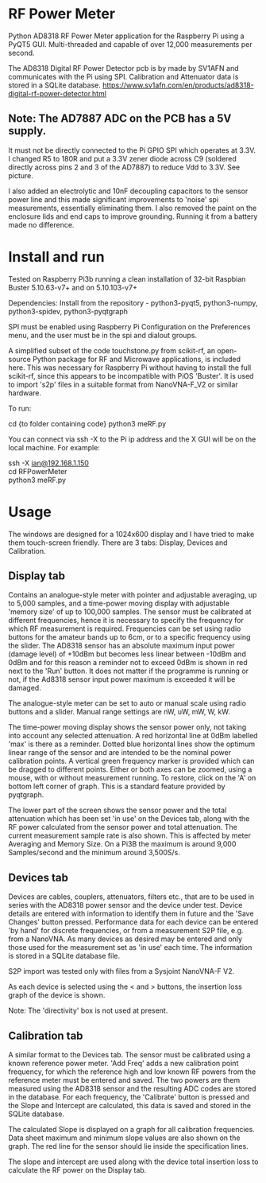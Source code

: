 # RF Power Meter

Python AD8318 RF Power Meter application for the Raspberry Pi using a PyQT5 GUI.  Multi-threaded and capable of over 12,000 measurements per second.

The AD8318 Digital RF Power Detector pcb is by made by SV1AFN and communicates with the Pi using SPI.  Calibration and Attenuator data is stored in a SQLite database.  https://www.sv1afn.com/en/products/ad8318-digital-rf-power-detector.html


## Note: The AD7887 ADC on the PCB has a 5V supply.
It must not be directly connected to the Pi GPIO SPI which operates at 3.3V.  I changed R5 to 180R and put a 3.3V zener diode across C9 (soldered directly across pins 2 and 3 of the AD7887) to reduce Vdd to 3.3V.  See picture.

I also added an electrolytic and 10nF decoupling capacitors to the sensor power line and this made significant improvements to 'noise' spi measurements, essentially eliminating them.  I also removed the paint on the enclosure lids and end caps to improve grounding.  Running it from a battery made no difference.

# Install and run
Tested on Raspberry Pi3b running a clean installation of 32-bit Raspbian Buster 5.10.63-v7+ and on 5.10.103-v7+

Dependencies: Install from the repository - python3-pyqt5, python3-numpy, python3-spidev, python3-pyqtgraph

SPI must be enabled using Raspberry Pi Configuration on the Preferences menu, and the user must be in the spi and dialout groups.

A simplified subset of the code touchstone.py from scikit-rf, an open-source Python package for RF and Microwave applications, is included here.  This was necessary for Raspberry Pi without having to install the full scikit-rf, since this appears to be incompatible with PiOS 'Buster'.  It is used to import 's2p' files in a suitable format from NanoVNA-F_V2 or similar hardware.

To run:

cd {to folder containing code}
python3 meRF.py

You can connect via ssh -X to the Pi ip address and the X GUI will be on the local machine.  For example:

ssh -X ian@192.168.1.150
<enter password>  
cd RFPowerMeter  
python3 meRF.py

# Usage

The windows are designed for a 1024x600 display and I have tried to make them touch-screen friendly.  There are 3 tabs: Display, Devices and Calibration.

## Display tab

Contains an analogue-style meter with pointer and adjustable averaging, up to 5,000 samples, and a time-power moving display with adjustable 'memory size' of up to 100,000 samples. The sensor must be calibrated  at different frequencies, hence it is necessary to specify the frequency for which RF measurement is required. Frequencies can be set using radio buttons for the amateur bands up to 6cm, or to a specific frequency using the slider. The AD8318 sensor has an absolute maximum input power (damage level) of +10dBm but becomes less linear between -10dBm and 0dBm and for this reason a reminder not to exceed 0dBm is shown in red next to the 'Run' button.  It does not matter if the programme is running or not, if the Ad8318 sensor input power maximum is exceeded it will be damaged.

The analogue-style meter can be set to auto or manual scale using radio buttons and a slider.  Manual range settings are nW, uW, mW, W, kW.

The time-power moving display shows the sensor power only, not taking into account any selected attenuation. A red horizontal line at 0dBm labelled 'max' is there as a reminder. Dotted blue horizontal lines show the optimum linear range of the sensor and are intended to be the nominal power calibration points. A vertical green frequency marker is provided which can be dragged to different points.  Either or both axes can be zoomed, using a mouse, with or without measurement running.  To restore, click on the 'A' on bottom left corner of graph.  This is a standard feature provided by pyqtgraph.

The lower part of the screen shows the sensor power and the total attenuation which has been set 'in use' on the Devices tab, along with the RF power calculated from the sensor power and total attenuation.  The current measurement sample rate is also shown.  This is affected by meter Averaging and Memory Size.  On a Pi3B the maximum is around 9,000 Samples/second and the minimum around 3,500S/s.

## Devices tab

Devices are cables, couplers, attenuators, filters etc., that are to be used in series with the AD8318 power sensor and the device under test. Device details are entered with information to identify them in future and the 'Save Changes' button pressed. Performance data for each device can be entered 'by hand' for discrete frequencies, or from a measurement S2P file, e.g. from a NanoVNA.  As many devices as desired may be entered and only those used for the measurement set as 'in use' each time.  The information is stored in a SQLite database file. 

S2P import was tested only with files from a Sysjoint NanoVNA-F V2.

As each device is selected using the < and > buttons, the insertion loss graph of the device is shown.

Note: The 'directivity' box is not used at present.

## Calibration tab

A similar format to the Devices tab.  The sensor must be calibrated using a known reference power meter.  'Add Freq' adds a new calibration point frequency, for which the reference high and low known RF powers from the reference meter must be entered and saved. The two powers are them measured using the AD8318 sensor and the resulting ADC codes are stored in the database.  For each frequency, the 'Calibrate' button is pressed and the Slope and Intercept are calculated, this data is saved and stored in the SQLite database.

The calculated Slope is displayed on a graph for all calibration frequencies. Data sheet maximum and minimum slope values are also shown on the graph.  The red line for the sensor should lie inside the specification lines.

The slope and intercept are used along with the device total insertion loss to calculate the RF power on the Display tab.
